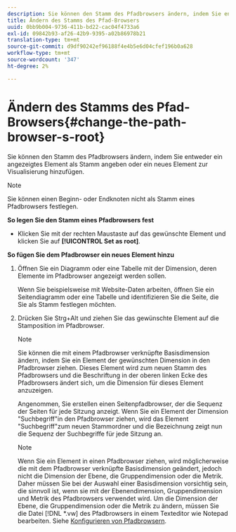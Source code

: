 ```yaml
---
description: Sie können den Stamm des Pfadbrowsers ändern, indem Sie entweder ein angezeigtes Element als Stamm angeben oder ein neues Element zur Visualisierung hinzufügen.
title: Ändern des Stamms des Pfad-Browsers
uuid: 0bb9b004-9736-411b-bd22-cac04f4733a6
exl-id: 09842b93-af26-42b9-9395-a02b86978b21
translation-type: tm+mt
source-git-commit: d9df90242ef96188f4e4b5e6d04cfef196b0a628
workflow-type: tm+mt
source-wordcount: '347'
ht-degree: 2%

---
```


# Ändern des Stamms des Pfad-Browsers{#change-the-path-browser-s-root}

Sie können den Stamm des Pfadbrowsers ändern, indem Sie entweder ein angezeigtes Element als Stamm angeben oder ein neues Element zur Visualisierung hinzufügen.

>[!NOTE]
>
>Sie können einen Beginn- oder Endknoten nicht als Stamm eines Pfadbrowsers festlegen.

**So legen Sie den Stamm eines Pfadbrowsers fest**

* Klicken Sie mit der rechten Maustaste auf das gewünschte Element und klicken Sie auf **[!UICONTROL Set as root]**.

**So fügen Sie dem Pfadbrowser ein neues Element hinzu**

1. Öffnen Sie ein Diagramm oder eine Tabelle mit der Dimension, deren Elemente im Pfadbrowser angezeigt werden sollen.

   Wenn Sie beispielsweise mit Website-Daten arbeiten, öffnen Sie ein Seitendiagramm oder eine Tabelle und identifizieren Sie die Seite, die Sie als Stamm festlegen möchten.

1. Drücken Sie Strg+Alt und ziehen Sie das gewünschte Element auf die Stamposition im Pfadbrowser.

   >[!NOTE]
   >
   >Sie können die mit einem Pfadbrowser verknüpfte Basisdimension ändern, indem Sie ein Element der gewünschten Dimension in den Pfadbrowser ziehen. Dieses Element wird zum neuen Stamm des Pfadbrowsers und die Beschriftung in der oberen linken Ecke des Pfadbrowsers ändert sich, um die Dimension für dieses Element anzuzeigen.

   Angenommen, Sie erstellen einen Seitenpfadbrowser, der die Sequenz der Seiten für jede Sitzung anzeigt. Wenn Sie ein Element der Dimension &quot;Suchbegriff&quot;in den Pfadbrowser ziehen, wird das Element &quot;Suchbegriff&quot;zum neuen Stammordner und die Bezeichnung zeigt nun die Sequenz der Suchbegriffe für jede Sitzung an.

   >[!NOTE]
   >
   >Wenn Sie ein Element in einen Pfadbrowser ziehen, wird möglicherweise die mit dem Pfadbrowser verknüpfte Basisdimension geändert, jedoch nicht die Dimension der Ebene, die Gruppendimension oder die Metrik. Daher müssen Sie bei der Auswahl einer Basisdimension vorsichtig sein, die sinnvoll ist, wenn sie mit der Ebenendimension, Gruppendimension und Metrik des Pfadbrowsers verwendet wird. Um die Dimension der Ebene, die Gruppendimension oder die Metrik zu ändern, müssen Sie die Datei [!DNL *.vw] des Pfadbrowsers in einem Texteditor wie Notepad bearbeiten. Siehe [Konfigurieren von Pfadbrowsern](../../../../home/c-get-started/c-intf-anlys-ftrs/t-config-path-brwsr.md#task-bbb3ddaa140a414f984b697c2b8202a3).
